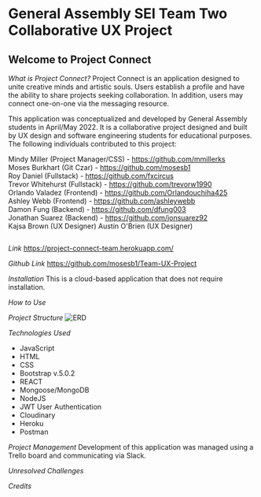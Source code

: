 # General Assembly SEI Team Two Collaborative UX Project

## Welcome to Project Connect

*What is Project Connect?*
Project Connect is an application designed to unite creative minds and artistic souls. Users establish a profile and have the ability to share projects seeking collaboration. In addition, users may connect one-on-one via the messaging resource.

This application was conceptualized and developed by General Assembly students in April/May 2022. It is a collaborative project designed and built by UX design and software engineering students for educational purposes. The following individuals contributed to this project:

Mindy Miller (Project Manager/CSS) - https://github.com/mmillerks <br />
Moses Burkhart (Git Czar) - https://github.com/mosesb1 <br />
Roy Daniel (Fullstack) - https://github.com/fxcircus <br />
Trevor Whitehurst (Fullstack) - https://github.com/trevorw1990 <br />
Orlando Valadez (Frontend) - https://github.com/Orlandouchiha425 <br />
Ashley Webb (Frontend) - https://github.com/ashleywebb <br />
Damon Fung (Backend) - https://github.com/dfung003 <br />
Jonathan Suarez (Backend) - https://github.com/jonsuarez92 <br />
Kajsa Brown (UX Designer)
Austin O'Brien (UX Designer)

<img />

*Link*
https://project-connect-team.herokuapp.com/

*Github Link*
https://github.com/mosesb1/Team-UX-Project

*Installation*
This is a cloud-based application that does not require installation. 

*How to Use*


*Project Structure*
![ERD](https://lucid.app/lucidchart/61c42514-d3a1-4877-81fe-c817b9fd1cbc/edit?viewport_loc=-66%2C-64%2C2080%2C1142%2C0_0&invitationId=inv_0c918acc-2563-4917-b4b9-7b3cd66d6808)

*Technologies Used*
* JavaScript
* HTML
* CSS
* Bootstrap v.5.0.2
* REACT
* Mongoose/MongoDB
* NodeJS
* JWT User Authentication
* Cloudinary
* Heroku
* Postman


*Project Management*
Development of this application was managed using a Trello board and communicating via Slack. 

*Unresolved Challenges*

*Credits*




